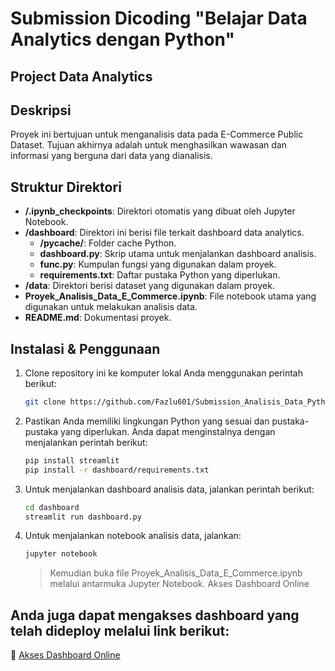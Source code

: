 # Submission Dicoding "Belajar Data Analytics dengan Python"

## Project Data Analytics

## Deskripsi

Proyek ini bertujuan untuk menganalisis data pada E-Commerce Public Dataset. Tujuan akhirnya adalah untuk menghasilkan wawasan dan informasi yang berguna dari data yang dianalisis.

## Struktur Direktori

- **/.ipynb_checkpoints**: Direktori otomatis yang dibuat oleh Jupyter Notebook.
- **/dashboard**: Direktori ini berisi file terkait dashboard data analytics.
  - **/__pycache__/**: Folder cache Python.
  - **dashboard.py**: Skrip utama untuk menjalankan dashboard analisis.
  - **func.py**: Kumpulan fungsi yang digunakan dalam proyek.
  - **requirements.txt**: Daftar pustaka Python yang diperlukan.
- **/data**: Direktori berisi dataset yang digunakan dalam proyek.
- **Proyek_Analisis_Data_E_Commerce.ipynb**: File notebook utama yang digunakan untuk melakukan analisis data.
- **README.md**: Dokumentasi proyek.

## Instalasi & Penggunaan

1. Clone repository ini ke komputer lokal Anda menggunakan perintah berikut:

   ```sh
   git clone https://github.com/Fazlu601/Submission_Analisis_Data_Python.git
   ```
2. Pastikan Anda memiliki lingkungan Python yang sesuai dan pustaka-pustaka yang diperlukan. Anda dapat menginstalnya dengan menjalankan perintah berikut:
    ```sh
   pip install streamlit
   pip install -r dashboard/requirements.txt
   ```
3. Untuk menjalankan dashboard analisis data, jalankan perintah berikut:
    ```sh
   cd dashboard
   streamlit run dashboard.py
   ```
4. Untuk menjalankan notebook analisis data, jalankan:
    ```sh
   jupyter notebook
   ```
   > Kemudian buka file Proyek_Analisis_Data_E_Commerce.ipynb melalui antarmuka Jupyter Notebook.
Akses Dashboard Online
   > 
## Anda juga dapat mengakses dashboard yang telah dideploy melalui link berikut:

🔗 [Akses Dashboard Online](https://fazlu601-submission-analisis-data-pyt-dashboarddashboard-k1btcz.streamlit.app/)

   
